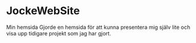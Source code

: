 # JockeWebSite
Min hemsida
Gjorde en hemsida för att kunna presentera mig själv lite och visa upp tidigare projekt som jag har gjort.
